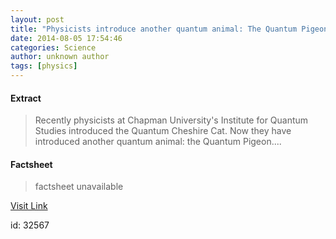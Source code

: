 ```yaml
---
layout: post
title: "Physicists introduce another quantum animal: The Quantum Pigeon"
date: 2014-08-05 17:54:46
categories: Science
author: unknown author
tags: [physics]
---
```



#### Extract
>Recently physicists at Chapman University's Institute for Quantum Studies introduced the Quantum Cheshire Cat. Now they have introduced another quantum animal: the Quantum Pigeon....

#### Factsheet
>factsheet unavailable

[Visit Link](http://phys.org/news326465672.html)

id:   32567



